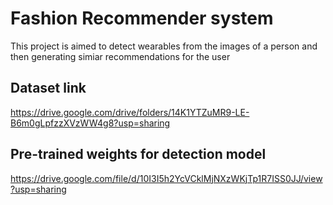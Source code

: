 # Fashion Recommender system
This project is aimed  to detect wearables from the images of a person and then generating simiar recommendations for the user

## Dataset link
https://drive.google.com/drive/folders/14K1YTZuMR9-LE-B6m0gLpfzzXVzWW4g8?usp=sharing

## Pre-trained weights for detection model
https://drive.google.com/file/d/10I3I5h2YcVCklMjNXzWKjTp1R7ISS0JJ/view?usp=sharing
